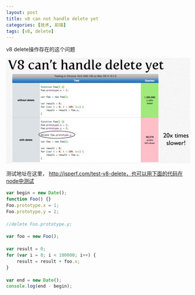 ```yaml
---
layout: post
title: v8 can not handle delete yet
categories: [技术, 前端]
tags: [v8, delete]
---
```


v8 delete操作存在的这个问题

![有帮助的截图](/assets/image/v8delete.jpeg)

测试地址在这里， http://jsperf.com/test-v8-delete，也可以用下面的代码在node中测试

```javascript
var begin = new Date();
function Foo() {}
Foo.prototype.x = 1;
Foo.prototype.y = 2;
      
//delete Foo.prototype.y;
      
var foo = new Foo();
      
var result = 0;
for (var i = 0; i < 100000; i++) {
    result = result + foo.x;
}
      
var end = new Date();
console.log(end - begin);
```